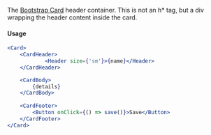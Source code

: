 The [Bootstrap Card](https://getbootstrap.com/docs/5.1/components/card/) header container. This is not an h* tag, but a div wrapping the header content inside the card.

#### Usage

```jsx
<Card>
	<CardHeader>
            <Header size={'sm'}>{name}</Header>
	</CardHeader>

	<CardBody>
		{details}
	</CardBody>
    
	<CardFooter>
		<Button onClick={() => save()}>Save</Button>
	</CardFooter>
</Card>
```

[//]: # (![image]&#40;/src/components/Box/images/example.png&#41;)
